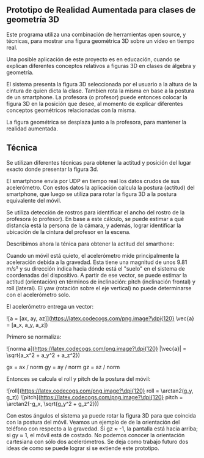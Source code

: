 
Prototipo de Realidad Aumentada para clases de geometría 3D
-------------------------------------------------------------------

Este programa utiliza una combinación de herramientas open source, y técnicas, 
para mostrar una figura geométrica 3D sobre un vídeo en tiempo real.

Una posible aplicación de este proyecto es en educación, cuando 
se explican diferentes conceptos relativos a figuras 3D en clases 
de álgebra y geometría.

El sistema presenta la figura 3D seleccionada por el usuario a la 
altura de la cintura de quien dicta la clase. Tambien rota
la misma en base a la postura de un smartphone. La profesora (o profesor)
puede entonces colocar la figura 3D en la posición que desee, al momento
de explicar diferentes conceptos geométricos relacionadas con la misma.

La figura geométrica se desplaza junto a la profesora, para mantener
la realidad aumentada.


Técnica
-------

Se utilizan diferentes técnicas para obtener la actitud y posición 
del lugar exacto donde presentar la figura 3d.

El smartphone envía por UDP en tiempo real los datos crudos de sus acelerómetro.
Con estos datos la aplicación calcula la postura (actitud) del smartphone,
que luego se utiliza para rotar la figura 3D a la postura equivalente
del móvil.

Se utiliza detección de rostros para identificar el ancho del rostro
de la profesora (o profesor). En base a este cálculo, se puede estimar
a qué distancia está la persona de la cámara, y además, lograr identificar
la ubicación de la cintura del profesor en la escena.

Describimos ahora la ténica para obtener la actitud del smarthone:

Cuando un móvil está quieto, el acelerómetro mide principalmente la aceleración debida a la gravedad. Esta tiene una magnitud de unos 9.81 m/s² y su dirección indica hacia dónde está el "suelo" en el sistema de coordenadas del dispositivo. A partir de ese vector, se puede estimar la actitud (orientación) en términos de inclinación: pitch (inclinación frontal) y roll (lateral). El yaw (rotación sobre el eje vertical) no puede determinarse con el acelerómetro solo.

El acelerómetro entrega un vector:

![a = [ax, ay, az]](https://latex.codecogs.com/png.image?\dpi{120} \vec{a} = [a_x, a_y, a_z])

Primero se normaliza:

![norma a](https://latex.codecogs.com/png.image?\dpi{120} \|\vec{a}\| = \sqrt{a_x^2 + a_y^2 + a_z^2})

gx = ax / norm
gy = ay / norm
gz = az / norm

Entonces se calcula el roll y pitch de la postura del móvil: 

![roll](https://latex.codecogs.com/png.image?\dpi{120} roll = \arctan2(g_y, g_z))
![pitch](https://latex.codecogs.com/png.image?\dpi{120} pitch = \arctan2(-g_x, \sqrt{g_y^2 + g_z^2}))

Con estos ángulos el sistema ya puede rotar la figura 3D para que coincida
con la postura del móvil. Veamos un ejemplo de de la orientación del
teléfono con respecto a la gravedad. Si gz ≈ -1, la pantalla está hacia arriba; si gy ≈ 1, el móvil está de costado. 
No podemos conocer la orientación cartesiana con sólo dos acelerómetros. 
Se deja como trabajo futuro dos ideas de como se puede lograr si se extiende
este prototipo.


